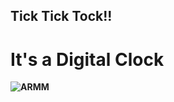 ## Tick Tick Tock!!<br>
# <strong>It's a Digital Clock
![ARMM](https://user-images.githubusercontent.com/72434791/176634420-59094e5a-bce2-4417-8747-98b001ac821a.gif)

